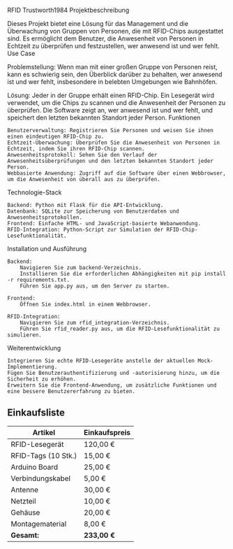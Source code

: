 RFID Trustworth1984
Projektbeschreibung

Dieses Projekt bietet eine Lösung für das Management und die Überwachung von Gruppen von Personen, die mit RFID-Chips ausgestattet sind. Es ermöglicht dem Benutzer, die Anwesenheit von Personen in Echtzeit zu überprüfen und festzustellen, wer anwesend ist und wer fehlt.
Use Case

Problemstellung:
Wenn man mit einer großen Gruppe von Personen reist, kann es schwierig sein, den Überblick darüber zu behalten, wer anwesend ist und wer fehlt, insbesondere in belebten Umgebungen wie Bahnhöfen.

Lösung:
Jeder in der Gruppe erhält einen RFID-Chip. Ein Lesegerät wird verwendet, um die Chips zu scannen und die Anwesenheit der Personen zu überprüfen. Die Software zeigt an, wer anwesend ist und wer fehlt, und speichert den letzten bekannten Standort jeder Person.
Funktionen

    Benutzerverwaltung: Registrieren Sie Personen und weisen Sie ihnen einen eindeutigen RFID-Chip zu.
    Echtzeit-Überwachung: Überprüfen Sie die Anwesenheit von Personen in Echtzeit, indem Sie ihren RFID-Chip scannen.
    Anwesenheitsprotokoll: Sehen Sie den Verlauf der Anwesenheitsüberprüfungen und den letzten bekannten Standort jeder Person.
    Webbasierte Anwendung: Zugriff auf die Software über einen Webbrowser, um die Anwesenheit von überall aus zu überprüfen.

Technologie-Stack

    Backend: Python mit Flask für die API-Entwicklung.
    Datenbank: SQLite zur Speicherung von Benutzerdaten und Anwesenheitsprotokollen.
    Frontend: Einfache HTML- und JavaScript-basierte Webanwendung.
    RFID-Integration: Python-Script zur Simulation der RFID-Chip-Lesefunktionalität.

Installation und Ausführung

    Backend:
        Navigieren Sie zum backend-Verzeichnis.
        Installieren Sie die erforderlichen Abhängigkeiten mit pip install -r requirements.txt.
        Führen Sie app.py aus, um den Server zu starten.

    Frontend:
        Öffnen Sie index.html in einem Webbrowser.

    RFID-Integration:
        Navigieren Sie zum rfid_integration-Verzeichnis.
        Führen Sie rfid_reader.py aus, um die RFID-Lesefunktionalität zu simulieren.

Weiterentwicklung

    Integrieren Sie echte RFID-Lesegeräte anstelle der aktuellen Mock-Implementierung.
    Fügen Sie Benutzerauthentifizierung und -autorisierung hinzu, um die Sicherheit zu erhöhen.
    Erweitern Sie die Frontend-Anwendung, um zusätzliche Funktionen und eine bessere Benutzererfahrung zu bieten.

## Einkaufsliste

| Artikel             | Einkaufspreis  |
|---------------------|----------------|
| RFID-Lesegerät      | 120,00 €       |
| RFID-Tags (10 Stk.) | 15,00 €        |
| Arduino Board       | 25,00 €        |
| Verbindungskabel    | 5,00 €         |
| Antenne             | 30,00 €        |
| Netzteil            | 10,00 €        |
| Gehäuse             | 20,00 €        |
| Montagematerial     | 8,00 €         |
| **Gesamt:**         | **233,00 €**   |
